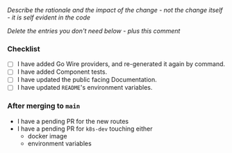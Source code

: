 *Describe the rationale and the impact of the change - not the change itself - it is self evident in the code*

*Delete the entries you don't need below - plus this comment*

### Checklist
- [ ] I have added Go Wire providers, and re-generated it again by command.
- [ ] I have added Component tests.
- [ ] I have updated the public facing Documentation.
- [ ] I have updated `README`'s environment variables.

### After merging to `main`

- I have a pending PR for the new routes
- I have a pending PR for `k8s-dev` touching either
  - docker image
  - environment variables

